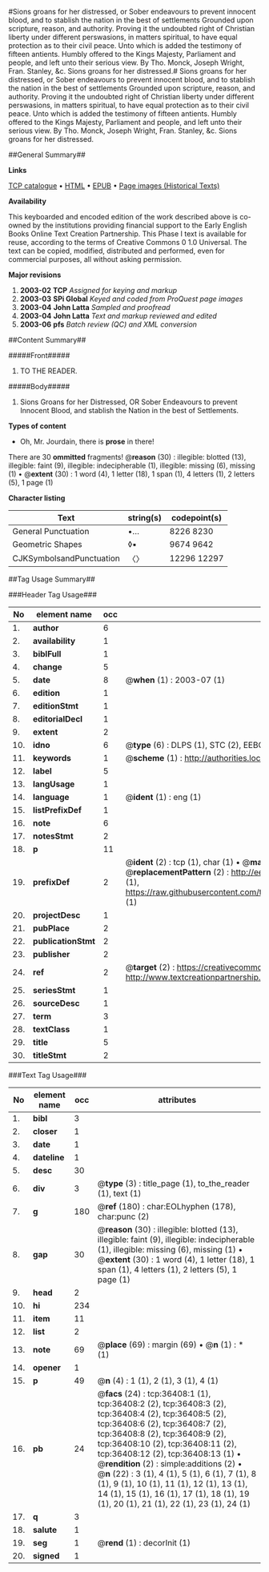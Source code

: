 #Sions groans for her distressed, or Sober endeavours to prevent innocent blood, and to stablish the nation in the best of settlements Grounded upon scripture, reason, and authority. Proving it the undoubted right of Christian liberty under different perswasions, in matters spiritual, to have equal protection as to their civil peace. Unto which is added the testimony of fifteen antients. Humbly offered to the Kings Majesty, Parliament and people, and left unto their serious view. By Tho. Monck, Joseph Wright, Fran. Stanley, &c. Sions groans for her distressed.#
Sions groans for her distressed, or Sober endeavours to prevent innocent blood, and to stablish the nation in the best of settlements Grounded upon scripture, reason, and authority. Proving it the undoubted right of Christian liberty under different perswasions, in matters spiritual, to have equal protection as to their civil peace. Unto which is added the testimony of fifteen antients. Humbly offered to the Kings Majesty, Parliament and people, and left unto their serious view. By Tho. Monck, Joseph Wright, Fran. Stanley, &c.
Sions groans for her distressed.

##General Summary##

**Links**

[TCP catalogue](http://www.ota.ox.ac.uk/tcp/)  • 
[HTML](http://tei.it.ox.ac.uk/tcp/Texts-HTML/free/A60/A60294.html)  • 
[EPUB](http://tei.it.ox.ac.uk/tcp/Texts-EPUB/free/A60/A60294.epub) • 
[Page images (Historical Texts)](https://data.historicaltexts.jisc.ac.uk/view?pubId=eebo-99831941e&pageId=eebo-99831941e-36408-1)

**Availability**

This keyboarded and encoded edition of the
	       work described above is co-owned by the institutions
	       providing financial support to the Early English Books
	       Online Text Creation Partnership. This Phase I text is
	       available for reuse, according to the terms of Creative
	       Commons 0 1.0 Universal. The text can be copied,
	       modified, distributed and performed, even for
	       commercial purposes, all without asking permission.

**Major revisions**

1. __2003-02__ __TCP__ *Assigned for keying and markup*
1. __2003-03__ __SPi Global__ *Keyed and coded from ProQuest page images*
1. __2003-04__ __John Latta__ *Sampled and proofread*
1. __2003-04__ __John Latta__ *Text and markup reviewed and edited*
1. __2003-06__ __pfs__ *Batch review (QC) and XML conversion*

##Content Summary##

#####Front#####

1. TO THE READER.

#####Body#####

1. Sions Groans for her Distressed, OR Sober Endeavours to prevent Innocent Blood, and stablish the Nation in the best of Settlements.

**Types of content**

  * Oh, Mr. Jourdain, there is **prose** in there!

There are 30 **ommitted** fragments! 
 @__reason__ (30) : illegible: blotted (13), illegible: faint (9), illegible: indecipherable (1), illegible: missing (6), missing (1)  •  @__extent__ (30) : 1 word (4), 1 letter (18), 1 span (1), 4 letters (1), 2 letters (5), 1 page (1)

**Character listing**


|Text|string(s)|codepoint(s)|
|---|---|---|
|General Punctuation|•…|8226 8230|
|Geometric Shapes|◊▪|9674 9642|
|CJKSymbolsandPunctuation|〈〉|12296 12297|

##Tag Usage Summary##

###Header Tag Usage###

|No|element name|occ|attributes|
|---|---|---|---|
|1.|__author__|6||
|2.|__availability__|1||
|3.|__biblFull__|1||
|4.|__change__|5||
|5.|__date__|8| @__when__ (1) : 2003-07 (1)|
|6.|__edition__|1||
|7.|__editionStmt__|1||
|8.|__editorialDecl__|1||
|9.|__extent__|2||
|10.|__idno__|6| @__type__ (6) : DLPS (1), STC (2), EEBO-CITATION (1), PROQUEST (1), VID (1)|
|11.|__keywords__|1| @__scheme__ (1) : http://authorities.loc.gov/ (1)|
|12.|__label__|5||
|13.|__langUsage__|1||
|14.|__language__|1| @__ident__ (1) : eng (1)|
|15.|__listPrefixDef__|1||
|16.|__note__|6||
|17.|__notesStmt__|2||
|18.|__p__|11||
|19.|__prefixDef__|2| @__ident__ (2) : tcp (1), char (1)  •  @__matchPattern__ (2) : ([0-9\-]+):([0-9IVX]+) (1), (.+) (1)  •  @__replacementPattern__ (2) : http://eebo.chadwyck.com/downloadtiff?vid=$1&page=$2 (1), https://raw.githubusercontent.com/textcreationpartnership/Texts/master/tcpchars.xml#$1 (1)|
|20.|__projectDesc__|1||
|21.|__pubPlace__|2||
|22.|__publicationStmt__|2||
|23.|__publisher__|2||
|24.|__ref__|2| @__target__ (2) : https://creativecommons.org/publicdomain/zero/1.0/ (1), http://www.textcreationpartnership.org/docs/. (1)|
|25.|__seriesStmt__|1||
|26.|__sourceDesc__|1||
|27.|__term__|3||
|28.|__textClass__|1||
|29.|__title__|5||
|30.|__titleStmt__|2||


###Text Tag Usage###

|No|element name|occ|attributes|
|---|---|---|---|
|1.|__bibl__|3||
|2.|__closer__|1||
|3.|__date__|1||
|4.|__dateline__|1||
|5.|__desc__|30||
|6.|__div__|3| @__type__ (3) : title_page (1), to_the_reader (1), text (1)|
|7.|__g__|180| @__ref__ (180) : char:EOLhyphen (178), char:punc (2)|
|8.|__gap__|30| @__reason__ (30) : illegible: blotted (13), illegible: faint (9), illegible: indecipherable (1), illegible: missing (6), missing (1)  •  @__extent__ (30) : 1 word (4), 1 letter (18), 1 span (1), 4 letters (1), 2 letters (5), 1 page (1)|
|9.|__head__|2||
|10.|__hi__|234||
|11.|__item__|11||
|12.|__list__|2||
|13.|__note__|69| @__place__ (69) : margin (69)  •  @__n__ (1) : * (1)|
|14.|__opener__|1||
|15.|__p__|49| @__n__ (4) : 1 (1), 2 (1), 3 (1), 4 (1)|
|16.|__pb__|24| @__facs__ (24) : tcp:36408:1 (1), tcp:36408:2 (2), tcp:36408:3 (2), tcp:36408:4 (2), tcp:36408:5 (2), tcp:36408:6 (2), tcp:36408:7 (2), tcp:36408:8 (2), tcp:36408:9 (2), tcp:36408:10 (2), tcp:36408:11 (2), tcp:36408:12 (2), tcp:36408:13 (1)  •  @__rendition__ (2) : simple:additions (2)  •  @__n__ (22) : 3 (1), 4 (1), 5 (1), 6 (1), 7 (1), 8 (1), 9 (1), 10 (1), 11 (1), 12 (1), 13 (1), 14 (1), 15 (1), 16 (1), 17 (1), 18 (1), 19 (1), 20 (1), 21 (1), 22 (1), 23 (1), 24 (1)|
|17.|__q__|3||
|18.|__salute__|1||
|19.|__seg__|1| @__rend__ (1) : decorInit (1)|
|20.|__signed__|1||
